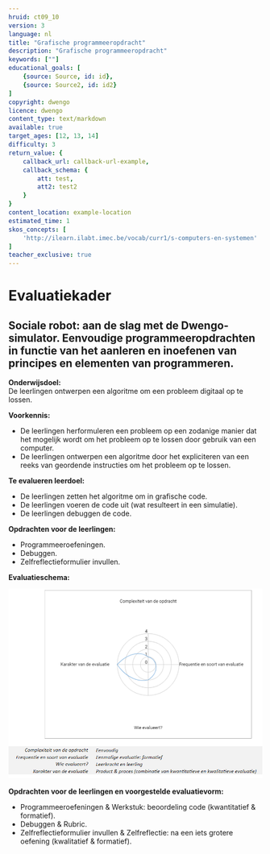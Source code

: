```yaml
---
hruid: ct09_10
version: 3
language: nl
title: "Grafische programmeeropdracht"
description: "Grafische programmeeropdracht"
keywords: [""]
educational_goals: [
    {source: Source, id: id}, 
    {source: Source2, id: id2}
]
copyright: dwengo
licence: dwengo
content_type: text/markdown
available: true
target_ages: [12, 13, 14]
difficulty: 3
return_value: {
    callback_url: callback-url-example,
    callback_schema: {
        att: test,
        att2: test2
    }
}
content_location: example-location
estimated_time: 1
skos_concepts: [
    'http://ilearn.ilabt.imec.be/vocab/curr1/s-computers-en-systemen'
]
teacher_exclusive: true
---
```


# Evaluatiekader

## Sociale robot: aan de slag met de Dwengo-simulator. Eenvoudige programmeeropdrachten in functie van het aanleren en inoefenen van principes en elementen van programmeren.  

**Onderwijsdoel:**<br>
De leerlingen ontwerpen een algoritme om een probleem digitaal op te lossen.

**Voorkennis:**
- De leerlingen herformuleren een probleem op een zodanige manier dat het mogelijk wordt om het probleem op te lossen door gebruik van een computer.<br>
- De leerlingen ontwerpen een algoritme door het expliciteren van een reeks van geordende instructies om het probleem op te lossen.

**Te evalueren leerdoel:** 
- De leerlingen zetten het algoritme om in grafische code.
- De leerlingen voeren de code uit (wat resulteert in een simulatie).
- De leerlingen debuggen de code.

**Opdrachten voor de leerlingen:**
- Programmeeroefeningen.
- Debuggen.
- Zelfreflectieformulier invullen.

**Evaluatieschema:**

![spindiagram sociale robot](embed/spinsocialerobot.png)

**Opdrachten voor de leerlingen en voorgestelde evaluatievorm:**
- Programmeeroefeningen & Werkstuk: beoordeling code (kwantitatief & formatief).
- Debuggen & Rubric.
- Zelfreflectieformulier invullen & Zelfreflectie: na een iets grotere oefening (kwalitatief & formatief).
